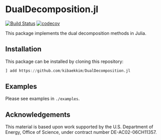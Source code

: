 # DualDecomposition.jl
[![Build Status](https://travis-ci.com/kibaekkim/DualDecomposition.jl.svg?branch=master)](https://travis-ci.com/kibaekkim/DualDecomposition.jl)
[![codecov](https://codecov.io/gh/kibaekkim/DualDecomposition.jl/branch/mpi/graph/badge.svg)](https://codecov.io/gh/kibaekkim/DualDecomposition.jl)

This package implements the dual decomposition methods in Julia.

## Installation

This package can be installed by cloning this repository:
```julia
] add https://github.com/kibaekkim/DualDecomposition.jl
```

## Examples

Please see examples in `./examples`.

## Acknowledgements
This material is based upon work supported by the U.S. Department of Energy, Office of Science, under contract number DE-AC02-06CH11357.
